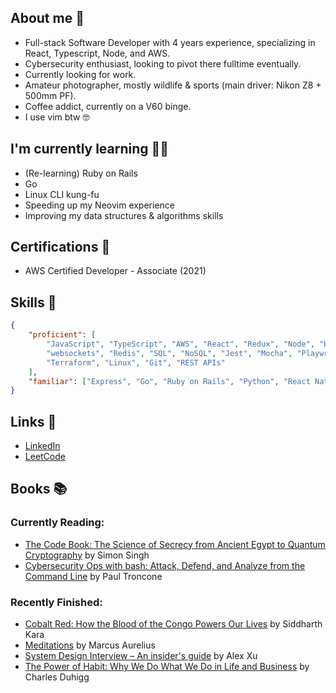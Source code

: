 ## About me 👋
- Full-stack Software Developer with 4 years experience, specializing in React, Typescript, Node, and AWS.
- Cybersecurity enthusiast, looking to pivot there fulltime eventually.
- Currently looking for work.
- Amateur photographer, mostly wildlife & sports (main driver: Nikon Z8 + 500mm PF).
- Coffee addict, currently on a V60 binge.
- I use vim btw 🤓

## I'm currently learning 🧑‍🎓
- (Re-learning) Ruby on Rails
- Go
- Linux CLI kung-fu
- Speeding up my Neovim experience
- Improving my data structures & algorithms skills

## Certifications 📜
- AWS Certified Developer - Associate (2021)

## Skills 🤺
```JSON
{
    "proficient": [
        "JavaScript", "TypeScript", "AWS", "React", "Redux", "Node", "Hapi",
        "websockets", "Redis", "SQL", "NoSQL", "Jest", "Mocha", "Playwright", "Docker",
        "Terraform", "Linux", "Git", "REST APIs"
    ],
    "familiar": ["Express", "Go", "Ruby on Rails", "Python", "React Native", "GraphQL"]
}
```

## Links 🔗
- [LinkedIn](https://www.linkedin.com/in/ziggyshea/)
- [LeetCode](https://leetcode.com/zigzter/)

## Books 📚
### Currently Reading:
<!-- GOODREADS-LIST:START -->
- [The Code Book: The Science of Secrecy from Ancient Egypt to Quantum Cryptography](https://www.goodreads.com/review/show/6394205391?utm_medium=api&utm_source=rss) by Simon Singh
- [Cybersecurity Ops with bash: Attack, Defend, and Analyze from the Command Line](https://www.goodreads.com/review/show/6042086529?utm_medium=api&utm_source=rss) by Paul Troncone
<!-- GOODREADS-LIST:END -->
### Recently Finished:
<!-- GOODREADS-FINISHED:START -->
- [Cobalt Red: How the Blood of the Congo Powers Our Lives](https://www.goodreads.com/review/show/6036757146?utm_medium=api&utm_source=rss) by Siddharth Kara
- [Meditations](https://www.goodreads.com/review/show/6240632958?utm_medium=api&utm_source=rss) by Marcus Aurelius
- [System Design Interview – An insider's guide](https://www.goodreads.com/review/show/6050825811?utm_medium=api&utm_source=rss) by Alex Xu
- [The Power of Habit: Why We Do What We Do in Life and Business](https://www.goodreads.com/review/show/6055794483?utm_medium=api&utm_source=rss) by Charles Duhigg
<!-- GOODREADS-FINISHED:END -->
